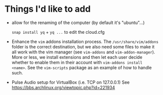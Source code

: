 
# Things I'd like to add

- allow for the renaming of the computer (by default it's "ubuntu"...)

  `snap install yq` + `yq ...` to edit the cloud.cfg

- Enhance the `vim` addons installation process. The `/usr/share/vim/addons`
  folder is the correct destination, but we also need some files to make it
  all work with the vim manager (see `vim-addons` and `vim-addon-manager`).
  More or less, we install extensions and then let each user decide whether
  to enable them in their account with `vim-addons install <name>`.
  See the `vim-scripts` package as an example of how to handle such.

- Pulse Audio setup for VirtualBox (i.e. TCP on 127.0.0.1)
  See https://bbs.archlinux.org/viewtopic.php?id=221934


